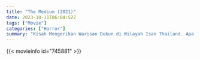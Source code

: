 ```yaml
---
title: "The Medium (2021)"
date: 2023-10-11T06:04:52Z
tags: ["Movie"]
categories: ["Horror"]
summary: "Kisah Mengerikan Warisan Dukun di Wilayah Isan Thailand. Apa yang mungkin merasuki anggota keluarga mungkin bukanlah Dewi seperti yang mereka bayangkan."
---
```


  <mux-player stream-type="on-demand"
  src="https://kp3d-my.sharepoint.com/personal/ryoo_kp3d_onmicrosoft_com/_layouts/15/download.aspx?share=Ednc1CtIQQhBsqFK0w4rLm0BtVtab5JnAxfATlmpASeuWg" metadata-video-title="The Medium (2021)" prefer-playback="mse" controls>
 
  </mux-player>
  

{{< movieinfo id="745881" >}}

  <script src="https://cdn.jsdelivr.net/npm/@mux/mux-player"></script>
  
   <script type="application/ld+json">
 {
  "@context": "https://schema.org/",
  "@type": "VideoObject",
  "name": "The Medium (2021)",
  "contentUrl": "https://stream.mux.com/1R01QkSfjdquYCTF200LGRRGeNmp3DTzkwvvSzZicGDVU.m3u8",
  "thumbnailUrl": "https://www.themoviedb.org/t/p/original/doDgszCrvWf43kSScNXGtJ488Xy.jpg?width=314&fit_mode=preserve&time=25",
  "uploadDate": "2023-10-11T06:04:52Z",
}

</script>